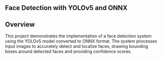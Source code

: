 Face Detection with YOLOv5 and ONNX
---------------------------------------------------------------------------------------------------------------------------

Overview
---------------------------------------------------------------------------------------------------------------------------
This project demonstrates the implementation of a face detection system using the YOLOv5 model converted to ONNX format. The system processes input images to accurately detect and localize faces, drawing bounding boxes around detected faces and providing confidence scores.
